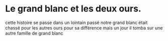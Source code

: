 # Le grand blanc et les deux ours.
cette histoire se passe dans un lointain passé
notre grand blanc était chassé pour les autres ours pour sa différence
mais un jour il tomba sur une autre famille de grand blanc
